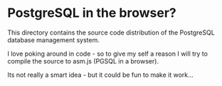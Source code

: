 PostgreSQL in the browser?
=====================================

This directory contains the source code distribution of the PostgreSQL database management system.

I love poking around in code - so to give my self a reason I will try to compile the source to asm.js (PGSQL in a browser).

Its not really a smart idea - but it could be fun to make it work...

 




